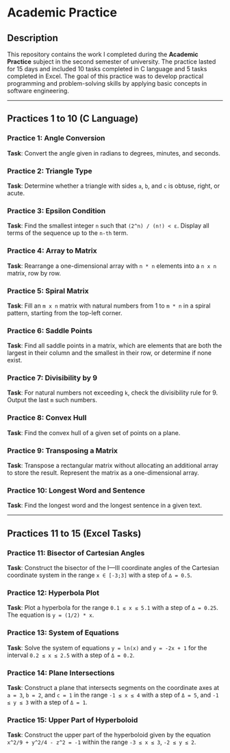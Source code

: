 # Academic Practice

## Description
This repository contains the work I completed during the **Academic Practice** subject in the second semester of university. The practice lasted for 15 days and included 10 tasks completed in C language and 5 tasks completed in Excel. The goal of this practice was to develop practical programming and problem-solving skills by applying basic concepts in software engineering.

---

## Practices 1 to 10 (C Language)

### Practice 1: Angle Conversion
**Task**: Convert the angle given in radians to degrees, minutes, and seconds.

### Practice 2: Triangle Type
**Task**: Determine whether a triangle with sides `a`, `b`, and `c` is obtuse, right, or acute.

### Practice 3: Epsilon Condition
**Task**: Find the smallest integer `n` such that `(2^n) / (n!) < ε`. Display all terms of the sequence up to the `n-th` term.

### Practice 4: Array to Matrix
**Task**: Rearrange a one-dimensional array with `n * n` elements into a `n x n` matrix, row by row.

### Practice 5: Spiral Matrix
**Task**: Fill an `m x n` matrix with natural numbers from 1 to `m * n` in a spiral pattern, starting from the top-left corner.

### Practice 6: Saddle Points
**Task**: Find all saddle points in a matrix, which are elements that are both the largest in their column and the smallest in their row, or determine if none exist.

### Practice 7: Divisibility by 9
**Task**: For natural numbers not exceeding `k`, check the divisibility rule for 9. Output the last `m` such numbers.

### Practice 8: Convex Hull
**Task**: Find the convex hull of a given set of points on a plane.

### Practice 9: Transposing a Matrix
**Task**: Transpose a rectangular matrix without allocating an additional array to store the result. Represent the matrix as a one-dimensional array.

### Practice 10: Longest Word and Sentence
**Task**: Find the longest word and the longest sentence in a given text.

---

## Practices 11 to 15 (Excel Tasks)

### Practice 11: Bisector of Cartesian Angles
**Task**: Construct the bisector of the I—III coordinate angles of the Cartesian coordinate system in the range `x ∈ [-3;3]` with a step of `∆ = 0.5`.

### Practice 12: Hyperbola Plot
**Task**: Plot a hyperbola for the range `0.1 ≤ x ≤ 5.1` with a step of `∆ = 0.25`. The equation is `y = (1/2) * x`.

### Practice 13: System of Equations
**Task**: Solve the system of equations `y = ln(x)` and `y = -2x + 1` for the interval `0.2 ≤ x ≤ 2.5` with a step of `Δ = 0.2`.

### Practice 14: Plane Intersections
**Task**: Construct a plane that intersects segments on the coordinate axes at `a = 3`, `b = 2`, and `c = 1` in the range `-1 ≤ x ≤ 4` with a step of `Δ = 5`, and `-1 ≤ y ≤ 3` with a step of `Δ = 1`.

### Practice 15: Upper Part of Hyperboloid
**Task**: Construct the upper part of the hyperboloid given by the equation `x^2/9 + y^2/4 - z^2 = -1` within the range `-3 ≤ x ≤ 3`, `-2 ≤ y ≤ 2`.
